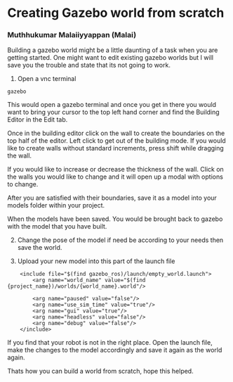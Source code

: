 # Creating Gazebo world from scratch

### Muthhukumar Malaiiyyappan (Malai)


Building a gazebo world might be a little daunting of a task when you are getting started. One might want to edit existing gazebo worlds but I will save you the trouble and state that its not going to work.

1. Open a vnc terminal

```
gazebo
```
This would open a gazebo terminal and once you get in there you would want to bring your cursor to the top left hand corner and find the Building Editor in the Edit tab.

Once in the building editor click on the wall to create the boundaries on the top half of the editor. Left click to get out of the building mode. If you would like to create walls without standard increments, press shift while dragging the wall. 

If you would like to increase or decrease the thickness of the wall. Click on the walls you would like to change and it will open up a modal with options to change. 

After you are satisfied with their boundaries, save it as a model into your models folder within your project.

When the models have been saved. You would be brought back to gazebo with the model that you have built.

2. Change the pose of the model if need be according to your needs then save the world.

3. Upload your new model into this part of the launch file

```
    <include file="$(find gazebo_ros)/launch/empty_world.launch">
        <arg name="world_name" value="$(find {project_name})/worlds/{world_name}.world"/>

        <arg name="paused" value="false"/>
        <arg name="use_sim_time" value="true"/>
        <arg name="gui" value="true"/>
        <arg name="headless" value="false"/>
        <arg name="debug" value="false"/>
    </include>
```

If you find that your robot is not in the right place. Open the launch file, make the changes to the model accordingly and save it again as the world again.


Thats how you can build a world from scratch, hope this helped. 